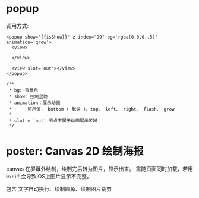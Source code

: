 # popup #

调用方式: 
```
<popup show='{{isShow}}' z-index="99" bg='rgba(0,0,0,.5)' animation='grow'>
  <view>
    ...
  </view>

  <view slot='out'></view>
</popup>

/**
 * bg: 背景色
 * show: 控制显隐
 * animation：展示动画
 *      可用值： bottom ( 默认 )、top、 left、 right、 flash、 grow
 * 
 * slot = 'out' 节点不属于动画展示区域
 */
```

# poster: Canvas 2D 绘制海报 #
canvas 在屏幕外绘制，绘制完后转为图片，显示出来。
需随页面同时加载，若用 `wx:if` 会导致iOS上图片显示不完整。

包含 文字自动换行、绘制圆角、绘制图片裁剪
